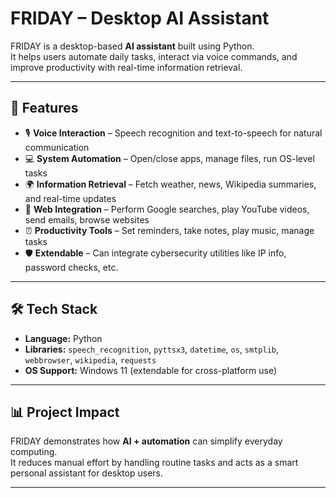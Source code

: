 # FRIDAY – Desktop AI Assistant  

FRIDAY is a desktop-based **AI assistant** built using Python.  
It helps users automate daily tasks, interact via voice commands, and improve productivity with real-time information retrieval.  

---

## 🚀 Features  
- 🎙️ **Voice Interaction** – Speech recognition and text-to-speech for natural communication  
- 💻 **System Automation** – Open/close apps, manage files, run OS-level tasks  
- 🌍 **Information Retrieval** – Fetch weather, news, Wikipedia summaries, and real-time updates  
- 🔎 **Web Integration** – Perform Google searches, play YouTube videos, send emails, browse websites  
- ⏰ **Productivity Tools** – Set reminders, take notes, play music, manage tasks  
- 🛡️ **Extendable** – Can integrate cybersecurity utilities like IP info, password checks, etc.  

---

## 🛠️ Tech Stack  
- **Language:** Python  
- **Libraries:** `speech_recognition`, `pyttsx3`, `datetime`, `os`, `smtplib`, `webbrowser`, `wikipedia`, `requests`  
- **OS Support:** Windows 11 (extendable for cross-platform use)  

---

## 📊 Project Impact  
FRIDAY demonstrates how **AI + automation** can simplify everyday computing.  
It reduces manual effort by handling routine tasks and acts as a smart personal assistant for desktop users.  

---
